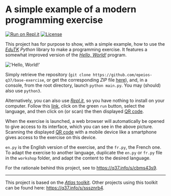 
<!--
    For Repl.it users: click on the green 'run' button,
    select the language, and click on (or scan) the then
    displayed QR code.
-->

# A simple example of a modern programming exercise

[![Run on Repl.it](https://repl.it/badge/github/epeios-q37/basic-exercise)](https://q37.info/s/9vfsdrm7) [![License](https://img.shields.io/pypi/l/atlastk.svg?style=plastic)](https://github.com/epeios-q37/basic-exercises/blob/master/LICENSE)

This project has for purpose to show, with a simple example, how to use the [*EduTK*](https://q37.info/s/xhgwkn7v) *Python* library to make a programming exercise. It features a somewhat improved version of the [*Hello, World!*](https://q37.info/s/k9hfpjbq) program.

!['Hello, World!'](https://q37.info/s/tmzd3rzv.png)

Simply retrieve the repository (`git clone https://github.com/epeios-q37/base-exercise`, or get the corresponding *ZIP* file [here](https://q37.info/s/3ckksnck)), and, in a console, from the root directory, launch `python main.py`. You may (should) also use `python3`.

Alternatively, you can also use [*Repl.it*](https://q37.info/s/mxmgq3qm), so you have nothing to install on your computer. Follow this [link](https://q37.info/s/9vfsdrm7), click on the green `run` button, select the language, and then click on (or scan) the then displayed [QR code](https://q37.info/s/3pktvrj7).

When the exercise is launched, a web browser will automatically be opened to give access to its interface, which you can see in the above picture. Scanning the displayed [QR code](https://q37.info/s/3pktvrj7) with a mobile device like a smartphone gives access to the exercise on this device.

`en.py` is the English version of the exercise, and the `fr.py`, the French one. To adapt the exercise to another language, duplicate the `en.py` or `fr.py` file in the `workshop` folder, and adapt the content to the desired language.

For the rationale behind this project, see to <https://q37.info/s/cbms43s9>.

---

This project is based on the [*Atlas* toolkit](https://atlastk.org). Other projects using this toolkit can be found here: <https://q37.info/s/sssznrb4>.

